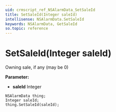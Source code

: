```yaml
---
uid: crmscript_ref_NSAlarmData_SetSaleId
title: SetSaleId(Integer saleId)
intellisense: NSAlarmData.SetSaleId
keywords: NSAlarmData, GetSaleId
so.topic: reference
---
```


# SetSaleId(Integer saleId)

Owning sale, if any (may be 0)

**Parameter:** 
* **saleId** Integer

```crmscript
NSAlarmData thing;
Integer saleId;
thing.SetSaleId(saleId);
```

